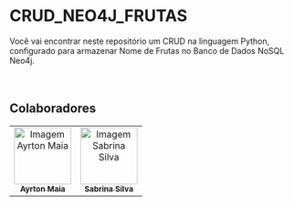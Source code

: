 # CRUD_NEO4J_FRUTAS

Você vai encontrar neste repositório um CRUD na linguagem Python, configurado para armazenar Nome de Frutas no Banco de Dados NoSQL Neo4j.
<br>
<br>
<br>
<h2 >Colaboradores</h2>
<table>
  <tr>
    <td align="center"><a href="https://github.com/AyrtonMaia0"><img src="https://avatars.githubusercontent.com/u/98968093?v=4" width="100px;" alt="Imagem Ayrton Maia"/><br /><sub><b>Ayrton Maia</b></sub></a></td>
    <td align="center"><a href="https://www.linkedin.com/in/sabrinam-silva/"><img src="https://encurtador.com.br/abuD9" width="100px;" alt="Imagem Sabrina Silva"/><br /><sub><b>Sabrina Silva</b></sub></a></td>
  </tr>
